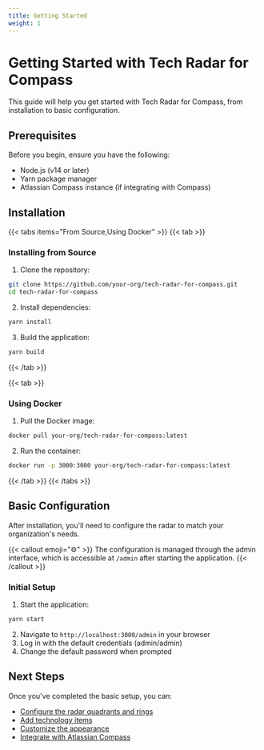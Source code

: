 ```yaml
---
title: Getting Started
weight: 1
---
```


# Getting Started with Tech Radar for Compass

This guide will help you get started with Tech Radar for Compass, from installation to basic configuration.

## Prerequisites

Before you begin, ensure you have the following:

- Node.js (v14 or later)
- Yarn package manager
- Atlassian Compass instance (if integrating with Compass)

## Installation

{{< tabs items="From Source,Using Docker" >}}
{{< tab >}}
### Installing from Source

1. Clone the repository:

```bash
git clone https://github.com/your-org/tech-radar-for-compass.git
cd tech-radar-for-compass
```

2. Install dependencies:

```bash
yarn install
```

3. Build the application:

```bash
yarn build
```
{{< /tab >}}

{{< tab >}}
### Using Docker

1. Pull the Docker image:

```bash
docker pull your-org/tech-radar-for-compass:latest
```

2. Run the container:

```bash
docker run -p 3000:3000 your-org/tech-radar-for-compass:latest
```
{{< /tab >}}
{{< /tabs >}}

## Basic Configuration

After installation, you'll need to configure the radar to match your organization's needs.

{{< callout emoji="⚙️" >}}
The configuration is managed through the admin interface, which is accessible at `/admin` after starting the application.
{{< /callout >}}

### Initial Setup

1. Start the application:

```bash
yarn start
```

2. Navigate to `http://localhost:3000/admin` in your browser
3. Log in with the default credentials (admin/admin)
4. Change the default password when prompted

## Next Steps

Once you've completed the basic setup, you can:

- [Configure the radar quadrants and rings](/docs/admin-guide/configuration/)
- [Add technology items](/docs/admin-guide/managing-items/)
- [Customize the appearance](/docs/customization/)
- [Integrate with Atlassian Compass](/docs/admin-guide/compass-integration/) 
